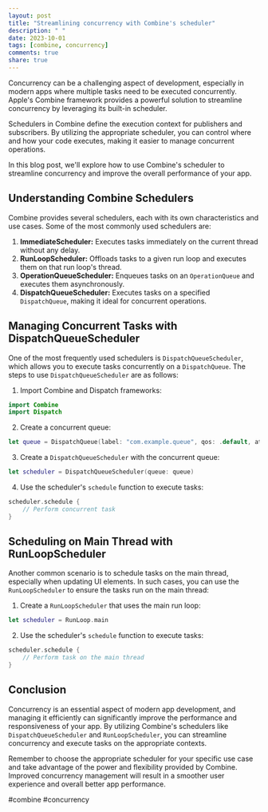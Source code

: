 ```yaml
---
layout: post
title: "Streamlining concurrency with Combine's scheduler"
description: " "
date: 2023-10-01
tags: [combine, concurrency]
comments: true
share: true
---
```


Concurrency can be a challenging aspect of development, especially in modern apps where multiple tasks need to be executed concurrently. Apple's Combine framework provides a powerful solution to streamline concurrency by leveraging its built-in scheduler.

Schedulers in Combine define the execution context for publishers and subscribers. By utilizing the appropriate scheduler, you can control where and how your code executes, making it easier to manage concurrent operations.

In this blog post, we'll explore how to use Combine's scheduler to streamline concurrency and improve the overall performance of your app.

## Understanding Combine Schedulers
Combine provides several schedulers, each with its own characteristics and use cases. Some of the most commonly used schedulers are:

1. **ImmediateScheduler:** Executes tasks immediately on the current thread without any delay.
2. **RunLoopScheduler:** Offloads tasks to a given run loop and executes them on that run loop's thread.
3. **OperationQueueScheduler:** Enqueues tasks on an `OperationQueue` and executes them asynchronously.
4. **DispatchQueueScheduler:** Executes tasks on a specified `DispatchQueue`, making it ideal for concurrent operations.

## Managing Concurrent Tasks with DispatchQueueScheduler
One of the most frequently used schedulers is `DispatchQueueScheduler`, which allows you to execute tasks concurrently on a `DispatchQueue`. The steps to use `DispatchQueueScheduler` are as follows:

1. Import Combine and Dispatch frameworks:
```swift
import Combine
import Dispatch
```

2. Create a concurrent queue:
```swift
let queue = DispatchQueue(label: "com.example.queue", qos: .default, attributes: .concurrent)
```

3. Create a `DispatchQueueScheduler` with the concurrent queue:
```swift
let scheduler = DispatchQueueScheduler(queue: queue)
```

4. Use the scheduler's `schedule` function to execute tasks:
```swift
scheduler.schedule {
    // Perform concurrent task
}
```

## Scheduling on Main Thread with RunLoopScheduler
Another common scenario is to schedule tasks on the main thread, especially when updating UI elements. In such cases, you can use the `RunLoopScheduler` to ensure the tasks run on the main thread:

1. Create a `RunLoopScheduler` that uses the main run loop:
```swift
let scheduler = RunLoop.main
```

2. Use the scheduler's `schedule` function to execute tasks:
```swift
scheduler.schedule {
    // Perform task on the main thread
}
```

## Conclusion
Concurrency is an essential aspect of modern app development, and managing it efficiently can significantly improve the performance and responsiveness of your app. By utilizing Combine's schedulers like `DispatchQueueScheduler` and `RunLoopScheduler`, you can streamline concurrency and execute tasks on the appropriate contexts.

Remember to choose the appropriate scheduler for your specific use case and take advantage of the power and flexibility provided by Combine. Improved concurrency management will result in a smoother user experience and overall better app performance.

#combine #concurrency